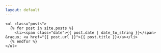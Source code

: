 ```yaml
---
layout: default
---
```

<script>
document.getElementById( "blogsmall").style.backgroundColor="#EFAB00";
document.getElementById( "blogtext").style.color="#000000";
document.getElementById( "blog").className="menu2active";
</script>
    <ul class="posts">
      {% for post in site.posts %}
        <li><span class="date">{{ post.date | date_to_string }}</span> &raquo; <a href="{{ post.url }}">{{ post.title }}</a></li>
      {% endfor %}
    </ul>
